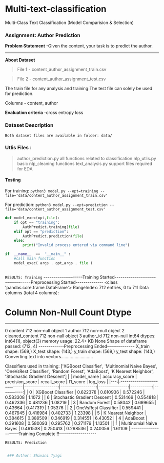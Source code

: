# Multi-text-classification
Multi-Class Text Classification (Model Comparision &amp; Selection)

### Assignment: Author Prediction

**Problem Statement** -Given the content, your task is to predict the author.

---
**About Dataset**
>File 1 - content_author_assignment_train.csv

>File 2 - content_author_assignment_test.csv

The train file for any analysis and training
The test file can solely be used for prediction.

Columns - content, author

**Evaluation criteria** -cross entropy loss

### Dataset Description
`Both dataset files are available in folder: data/`

### Utlis Files : 
 > author_prediction.py
 all functions related to classification 
 > nlp_utlis.py
 basic nlp_cleaning functions
 > text_analysis.py
 support files required for EDA
 
 #### Testing

For training: `python3 model.py --opt=training --file='data/content_author_assignment_train.csv'`

For prediction: `python3 model.py --opt=prediction --file='data/content_author_assignment_test.csv'`

```python
def model_exec(opt,file):
    if opt == "training":
        AuthPredict.training(file)
    elif opt == "prediction":
        AuthPredict.prediction(file)
    else:
        print("Invalid process entered via command line")

if  __name__  ==  "__main__" : 
    #call main function
    model_exec( args . opt,args . file )
   
```
`RESULTS: Training`
--------------------Training Started---------------------
-------------Preprocessing Started--------------
<class 'pandas.core.frame.DataFrame'>
RangeIndex: 712 entries, 0 to 711
Data columns (total 4 columns):
 #   Column           Non-Null Count  Dtype 
---  ------           --------------  ----- 
 0   content          712 non-null    object
 1   author           712 non-null    object
 2   cleaned_content  712 non-null    object
 3   author_id        712 non-null    int64 
dtypes: int64(1), object(3)
memory usage: 22.4+ KB
None
 Shape of dataframe passed: (712, 4)
-------------Preprocessing Ended--------------
X_train shape:  (569,)
X_test shape:  (143,)
y_train shape:  (569,)
y_test shape:  (143,)
Converting text into vectors..........................

Classifiers used in training:  ['XGBoost Classifier', 'Multinomial Naive Bayes', 'OneVsRest Classifier', 'Random Forest', 'AdaBoost', 'K Nearest Neighbor', 'Stochastic Gradient Descent']
|    | model_name                  |   accuracy_score |   precision_score |   recall_score |   f1_score |   log_loss |
|---:|:----------------------------|-----------------:|------------------:|---------------:|-----------:|-----------:|
|  0 | XGBoost Classifier          |         0.622378 |          0.610936 |       0.572246 |   0.583308 |    1.1072  |
|  6 | Stochastic Gradient Descent |         0.531469 |          0.554818 |       0.462336 |   0.481236 |    1.08219 |
|  3 | Random Forest               |         0.58042  |          0.699655 |       0.43664  |   0.417319 |    1.05376 |
|  2 | OneVsRest Classifier        |         0.559441 |          0.467945 |       0.416984 |   0.402733 |    1.23398 |
|  5 | K Nearest Neighbor          |         0.384615 |          0.389509 |       0.346919 |   0.314551 |    6.43052 |
|  4 | AdaBoost                    |         0.391608 |          0.580093 |       0.295762 |   0.271179 |    1.13501 |
|  1 | Multinomial Naive Bayes     |         0.461538 |          0.250413 |       0.298536 |   0.240056 |    1.61109 |
---------------------Training Complete !!-------------------

`RESULTS: Prediction`

```python

 ### Author: Shivani Tyagi